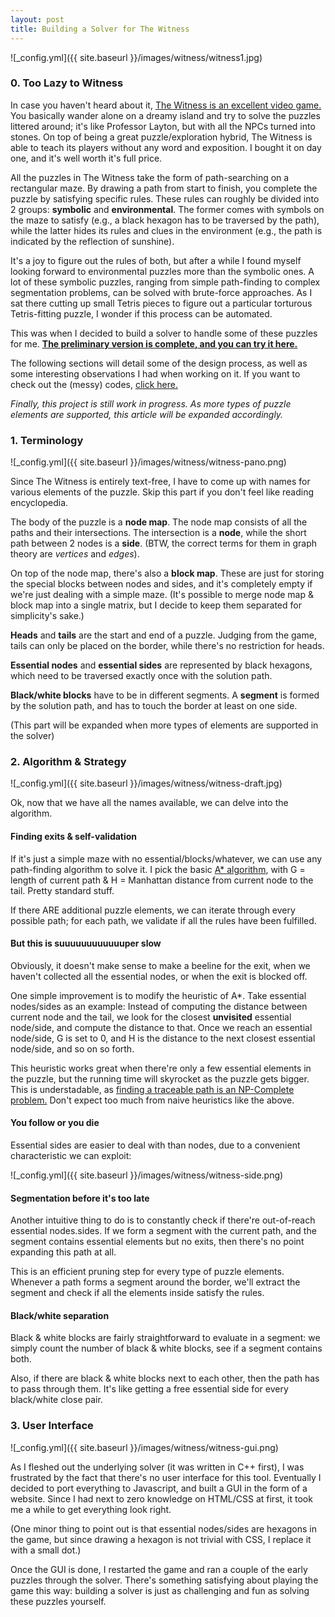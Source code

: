 ```yaml
---
layout: post
title: Building a Solver for The Witness
---
```


![_config.yml]({{ site.baseurl }}/images/witness/witness1.jpg)

### 0. Too Lazy to Witness 

In case you haven't heard about it, [The Witness is an excellent video game.](http://kotaku.com/the-witness-the-kotaku-review-1754919626) You basically wander alone on a dreamy island and try to solve the puzzles littered around; it's like Professor Layton, but with all the NPCs turned into stones. On top of being a great puzzle/exploration hybrid, The Witness is able to teach its players without any word and exposition. I bought it on day one, and it's well worth it's full price.

All the puzzles in The Witness take the form of path-searching on a rectangular maze. By drawing a path from start to finish, you complete the puzzle by satisfying specific rules. These rules can roughly be divided into 2 groups: **symbolic** and **environmental**. The former comes with symbols on the maze to satisfy (e.g., a black hexagon has to be traversed by the path), while the latter hides its rules and clues in the environment (e.g., the path is indicated by the reflection of sunshine).

It's a joy to figure out the rules of both, but after a while I found myself looking forward to environmental puzzles more than the symbolic ones. A lot of these symbolic puzzles, ranging from simple path-finding to complex segmentation problems, can be solved with brute-force approaches. As I sat there cutting up small Tetris pieces to figure out a particular torturous Tetris-fitting puzzle, I wonder if this process can be automated. 

This was when I decided to build a solver to handle some of these puzzles for me. [**The preliminary version is complete, and you can try it here.**](http://jasonfly07.github.io/the-witness-solver-js/)

The following sections will detail some of the design process, as well as some interesting observations I had when working on it. If you want to check out the (messy) codes, [click here.](https://github.com/jasonfly07/the-witness-solver-js)

*Finally, this project is still work in progress. As more types of puzzle elements are supported, this article will be expanded accordingly.*

### 1. Terminology 

![_config.yml]({{ site.baseurl }}/images/witness/witness-pano.png)

Since The Witness is entirely text-free, I have to come up with names for various elements of the puzzle. Skip this part if you don't feel like reading encyclopedia. 

The body of the puzzle is a **node map**. The node map consists of all the paths and their intersections. The intersection is a **node**, while the short path between 2 nodes is a **side**. (BTW, the correct terms for them in graph theory are *vertices* and *edges*).

On top of the node map, there's also a **block map**. These are just for storing the special blocks between nodes and sides, and it's completely empty if we're just dealing with a simple maze. (It's possible to merge node map & block map into a single matrix, but I decide to keep them separated for simplicity's sake.)

**Heads** and **tails** are the start and end of a puzzle. Judging from the game, tails can only be placed on the border, while there's no restriction for heads.

**Essential nodes** and **essential sides** are represented by black hexagons, which need to be traversed exactly once with the solution path.

**Black/white blocks** have to be in different segments. A **segment** is formed by the solution path, and has to touch the border at least on one side.

(This part will be expanded when more types of elements are supported in the solver)

### 2. Algorithm & Strategy

![_config.yml]({{ site.baseurl }}/images/witness/witness-draft.jpg)

Ok, now that we have all the names available, we can delve into the algorithm.

#### Finding exits & self-validation

If it's just a simple maze with no essential/blocks/whatever, we can use any path-finding algorithm to solve it. I pick the basic [A* algorithm](https://en.wikipedia.org/wiki/A*_search_algorithm), with G = length of current path & H = Manhattan distance from current node to the tail. Pretty standard stuff. 

If there ARE additional puzzle elements, we can iterate through every possible path; for each path, we validate if all the rules have been fulfilled.

#### But this is suuuuuuuuuuuuper slow

Obviously, it doesn't make sense to make a beeline for the exit, when we haven't collected all the essential nodes, or when the exit is blocked off. 

One simple improvement is to modify the heuristic of A*. Take essential nodes/sides as an example: Instead of computing the distance between current node and the tail, we look for the closest **unvisited** essential node/side, and compute the distance to that. Once we reach an essential node/side, G is set to 0, and H is the distance to the next closest essential node/side, and so on so forth. 

This heuristic works great when there're only a few essential elements in the puzzle, but the running time will skyrocket as the puzzle gets bigger. This is understadable, as [finding a traceable path is an NP-Complete problem.](https://en.wikipedia.org/wiki/Hamiltonian_path_problem) Don't expect too much from naive heuristics like the above.

#### You follow or you die

Essential sides are easier to deal with than nodes, due to a convenient characteristic we can exploit: 

![_config.yml]({{ site.baseurl }}/images/witness/witness-side.png)

#### Segmentation before it's too late

Another intuitive thing to do is to constantly check if there're out-of-reach essential nodes.sides. If we form a segment with the current path, and the segment contains essential elements but no exits, then there's no point expanding this path at all. 

This is an efficient pruning step for every type of puzzle elements. Whenever a path forms a segment around the border, we'll extract the segment and check if all the elements inside satisfy the rules. 

#### Black/white separation

Black & white blocks are fairly straightforward to evaluate in a segment: we simply count the number of black & white blocks, see if a segment contains both. 

Also, if there are black & white blocks next to each other, then the path has to pass through them. It's like getting a free essential side for every black/white close pair.

### 3. User Interface

![_config.yml]({{ site.baseurl }}/images/witness/witness-gui.png)

As I fleshed out the underlying solver (it was written in C++ first), I was frustrated by the fact that there's no user interface for this tool. Eventually I decided to port everything to Javascript, and built a GUI in the form of a website. Since I had next to zero knowledge on HTML/CSS at first, it took me a while to get everything look right. 

(One minor thing to point out is that essential nodes/sides are hexagons in the game, but since drawing a hexagon is not trivial with CSS, I replace it with a small dot.)

Once the GUI is done, I restarted the game and ran a couple of the early puzzles through the solver. There's something satisfying about playing the game this way: building a solver is just as challenging and fun as solving these puzzles yourself. 

